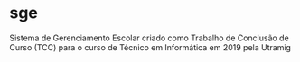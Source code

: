 # sge
 Sistema de Gerenciamento Escolar criado como Trabalho de Conclusão de Curso (TCC) para o curso de Técnico em Informática em 2019 pela Utramig
